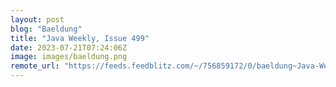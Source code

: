 ```yaml
---
layout: post
blog: "Baeldung"
title: "Java Weekly, Issue 499"
date: 2023-07-21T07:24:06Z
image: images/baeldung.png
remote_url: "https://feeds.feedblitz.com/~/756859172/0/baeldung~Java-Weekly-Issue"
---
```

